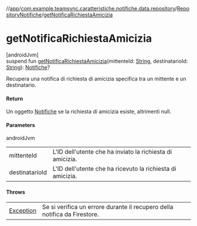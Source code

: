 //[app](../../../index.md)/[com.example.teamsync.caratteristiche.notifiche.data.repository](../index.md)/[RepositoryNotifiche](index.md)/[getNotificaRichiestaAmicizia](get-notifica-richiesta-amicizia.md)

# getNotificaRichiestaAmicizia

[androidJvm]\
suspend fun [getNotificaRichiestaAmicizia](get-notifica-richiesta-amicizia.md)(mittenteId: [String](https://kotlinlang.org/api/latest/jvm/stdlib/kotlin/-string/index.html), destinatarioId: [String](https://kotlinlang.org/api/latest/jvm/stdlib/kotlin/-string/index.html)): [Notifiche](../../com.example.teamsync.caratteristiche.notifiche.data.model/-notifiche/index.md)?

Recupera una notifica di richiesta di amicizia specifica tra un mittente e un destinatario.

#### Return

Un oggetto [Notifiche](../../com.example.teamsync.caratteristiche.notifiche.data.model/-notifiche/index.md) se la richiesta di amicizia esiste, altrimenti null.

#### Parameters

androidJvm

| | |
|---|---|
| mittenteId | L'ID dell'utente che ha inviato la richiesta di amicizia. |
| destinatarioId | L'ID dell'utente che ha ricevuto la richiesta di amicizia. |

#### Throws

| | |
|---|---|
| [Exception](https://kotlinlang.org/api/latest/jvm/stdlib/kotlin/-exception/index.html) | Se si verifica un errore durante il recupero della notifica da Firestore. |
